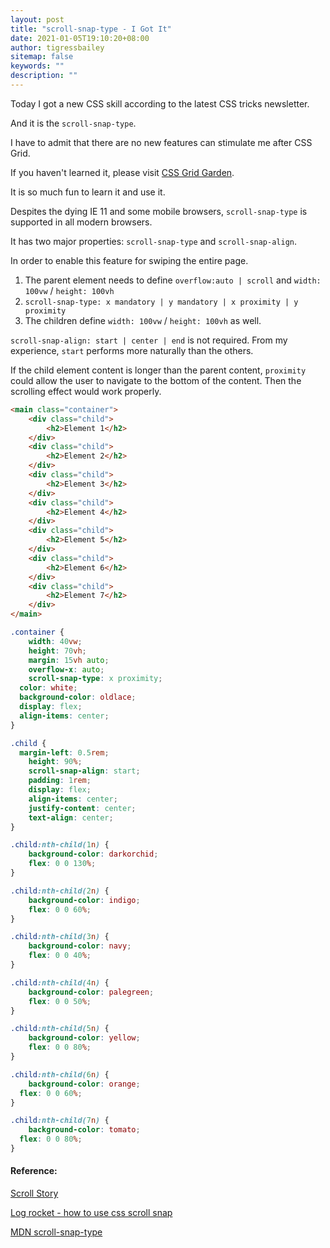 ```yaml
---
layout: post
title: "scroll-snap-type - I Got It"
date: 2021-01-05T19:10:20+08:00
author: tigressbailey
sitemap: false
keywords: ""
description: ""
---
```


Today I got a new CSS skill according to the latest CSS tricks newsletter.

And it is the `scroll-snap-type`.

I have to admit that there are no new features can stimulate me after CSS Grid.

If you haven't learned it, please visit [CSS Grid Garden](https://cssgridgarden.com/).

It is so much fun to learn it and use it.

Despites the dying IE 11 and some mobile browsers, `scroll-snap-type` is supported in all modern browsers.

It has two major properties: `scroll-snap-type` and `scroll-snap-align`.

In order to enable this feature for swiping the entire page.

1. The parent element needs to define `overflow:auto | scroll` and `width: 100vw` / `height: 100vh`
2. `scroll-snap-type: x mandatory | y mandatory | x proximity | y proximity`
3. The children define `width: 100vw` / `height: 100vh` as well.

`scroll-snap-align: start | center | end` is not required. From my experience, `start` performs more naturally than the others.

If the child element content is longer than the parent content,  `proximity` could allow the user to navigate to the bottom of the content. Then the scrolling effect would work properly.

```HTML
<main class="container">
	<div class="child">
		<h2>Element 1</h2>
	</div>
	<div class="child">
		<h2>Element 2</h2>
	</div>
	<div class="child">
		<h2>Element 3</h2>
	</div>
	<div class="child">
		<h2>Element 4</h2>
	</div>
	<div class="child">
		<h2>Element 5</h2>
	</div>
	<div class="child">
		<h2>Element 6</h2>
	</div>
	<div class="child">
		<h2>Element 7</h2>
	</div>
</main>
```

```CSS
.container {
	width: 40vw;
	height: 70vh;
	margin: 15vh auto;
	overflow-x: auto;
	scroll-snap-type: x proximity;
  color: white;
  background-color: oldlace;
  display: flex;
  align-items: center;
}

.child {
  margin-left: 0.5rem;
	height: 90%;
	scroll-snap-align: start;
	padding: 1rem;
	display: flex;
	align-items: center;
	justify-content: center;
	text-align: center;
}

.child:nth-child(1n) {
	background-color: darkorchid;
	flex: 0 0 130%;
}

.child:nth-child(2n) {
	background-color: indigo;
	flex: 0 0 60%;
}

.child:nth-child(3n) {
	background-color: navy;
	flex: 0 0 40%;
}

.child:nth-child(4n) {
	background-color: palegreen;
	flex: 0 0 50%;
}

.child:nth-child(5n) {
	background-color: yellow;
	flex: 0 0 80%;
}

.child:nth-child(6n) {
	background-color: orange;
  flex: 0 0 60%;
}

.child:nth-child(7n) {
	background-color: tomato;
  flex: 0 0 80%;
}
```

####  Reference:
[Scroll Story](https://css-tricks.com/newsletter/232-scroll-story/)

[Log rocket - how to use css scroll snap](https://blog.logrocket.com/how-to-use-css-scroll-snap/)

[MDN scroll-snap-type](https://developer.mozilla.org/en-US/docs/Web/CSS/scroll-snap-type)

<!--more-->
